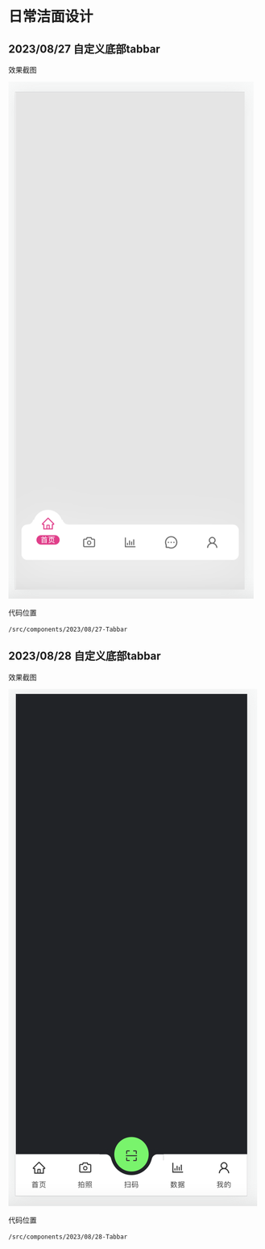 # 日常洁面设计

## 2023/08/27 自定义底部tabbar

效果截图

![移动端效果](/src//components//2023/08/27-Tabbar/screenshot/2023-08-27.png)

代码位置

`/src/components/2023/08/27-Tabbar`

## 2023/08/28 自定义底部tabbar

效果截图

![移动端效果](/src//components//2023/08/28-Tabbar/screenshot/2023-08-28.png)

代码位置

`/src/components/2023/08/28-Tabbar`
